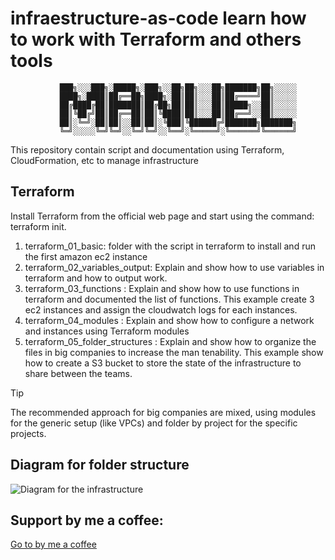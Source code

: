# infraestructure-as-code learn how to work with Terraform and others tools

               ███╗░░░███╗░█████╗░███╗░░██╗██╗░░░██╗███████╗██╗░░░░░
               ████╗░████║██╔══██╗████╗░██║██║░░░██║██╔════╝██║░░░░░
               ██╔████╔██║███████║██╔██╗██║██║░░░██║█████╗░░██║░░░░░
               ██║╚██╔╝██║██╔══██║██║╚████║██║░░░██║██╔══╝░░██║░░░░░
               ██║░╚═╝░██║██║░░██║██║░╚███║╚██████╔╝███████╗███████╗
               ╚═╝░░░░░╚═╝╚═╝░░╚═╝╚═╝░░╚══╝░╚═════╝░╚══════╝╚══════╝

This repository contain script and documentation using Terraform, CloudFormation, etc to manage infrastructure

## Terraform

Install Terraform from the official web page and start using the command: terraform init.

1. terraform_01_basic: folder with the script in terraform to install and run the first amazon ec2 instance
2. terraform_02_variables_output: Explain and show how to use variables in terraform and how to output work.
3. terraform_03_functions : Explain and show how to use functions in terraform and documented the list of functions. This example create 3 ec2 instances and assign the cloudwatch logs for each instances.
4. terraform_04_modules : Explain and show how to configure a network and instances using Terraform modules
5. terraform_05_folder_structures : Explain and show how to organize the files in big companies to increase the man tenability. This example show how to create a S3 bucket to store the state of the infrastructure to share between the teams.

> [!TIP]
> The recommended approach for big companies are mixed, using modules for the generic setup (like VPCs) and folder by project for the specific projects.

## Diagram for folder structure

![Diagram for the infrastructure](https://github.com/mgallegoa/infraestructure-as-code/tree/main/terraform_05_folder_structures/05_folder_structures_aws_createVPCandEC2Instance.jpg "Infrastructure diagram")

## Support by me a coffee:

[Go to by me a coffee](https://buymeacoffee.com/manuelarias)
